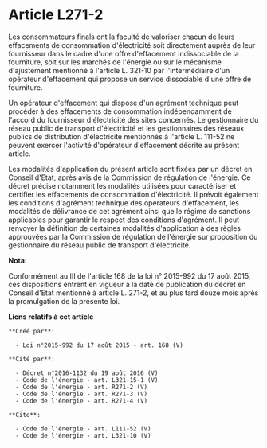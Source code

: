 # Article L271-2

Les consommateurs finals ont la faculté de valoriser chacun de leurs effacements de consommation d'électricité soit
directement auprès de leur fournisseur dans le cadre d'une offre d'effacement indissociable de la fourniture, soit sur les
marchés de l'énergie ou sur le mécanisme d'ajustement mentionné à l'article L. 321-10 par l'intermédiaire d'un opérateur
d'effacement qui propose un service dissociable d'une offre de fourniture. 

Un opérateur d'effacement qui dispose d'un agrément technique peut procéder à des effacements de consommation indépendamment
de l'accord du fournisseur d'électricité des sites concernés. Le gestionnaire du réseau public de transport d'électricité et
les gestionnaires des réseaux publics de distribution d'électricité mentionnés à l'article L. 111-52 ne peuvent exercer
l'activité d'opérateur d'effacement décrite au présent article. 

Les modalités d'application du présent article sont fixées par un décret en Conseil d'Etat, après avis de la Commission de
régulation de l'énergie. Ce décret précise notamment les modalités utilisées pour caractériser et certifier les effacements
de consommation d'électricité. Il prévoit également les conditions d'agrément technique des opérateurs d'effacement, les
modalités de délivrance de cet agrément ainsi que le régime de sanctions applicables pour garantir le respect des conditions
d'agrément. Il peut renvoyer la définition de certaines modalités d'application à des règles approuvées par la Commission de
régulation de l'énergie sur proposition du gestionnaire du réseau public de transport d'électricité.

**Nota:**

Conformément au III de l'article 168 de la loi n° 2015-992 du 17 août 2015, ces dispositions entrent en vigueur à la date de
publication du décret en Conseil d'Etat mentionné à article L. 271-2, et au plus tard douze mois après la promulgation de la
présente loi.

**Liens relatifs à cet article**

	**Créé par**:

	  - Loi n°2015-992 du 17 août 2015 - art. 168 (V)

	**Cité par**:

	  - Décret n°2016-1132 du 19 août 2016 (V)
	  - Code de l'énergie - art. L321-15-1 (V)
	  - Code de l'énergie - art. R271-2 (V)
	  - Code de l'énergie - art. R271-3 (V)
	  - Code de l'énergie - art. R271-4 (V)

	**Cite**:

	  - Code de l'énergie - art. L111-52 (V)
	  - Code de l'énergie - art. L321-10 (V)
